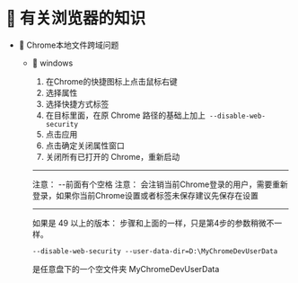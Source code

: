 # &#x1F6A6; 有关浏览器的知识
+ &#x1F6A9; Chrome本地文件跨域问题
  + &#x1F53B; windows
    1. 在Chrome的快捷图标上点击鼠标右键
    2. 选择属性
    3. 选择快捷方式标签
    4. 在目标里面，在原 Chrome 路径的基础上加上` --disable-web-security`
    5. 点击应用
    6. 点击确定关闭属性窗口
    7. 关闭所有已打开的 Chrome，重新启动
    
    ****** 
      注意：  --前面有个空格
      注意： 会注销当前Chrome登录的用户，需要重新登录，如果你当前Chrome设置或者标签未保存建议先保存在设置
    ******

    如果是 49 以上的版本：
    步骤和上面的一样，只是第4步的参数稍微不一样。

    `--disable-web-security --user-data-dir=D:\MyChromeDevUserData`
    
    是任意盘下的一个空文件夹 MyChromeDevUserData

